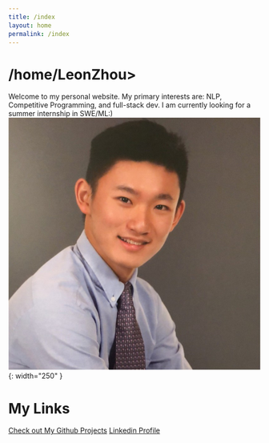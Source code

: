 ```yaml
---
title: /index
layout: home
permalink: /index
---
```


# /home/LeonZhou>
Welcome to my personal website. My primary interests are: NLP, Competitive Programming, and full-stack dev. I am currently looking for a summer internship in SWE/ML:)
![My image Name](/assets/images/profile.jpg){: width="250" }



# My Links
[Check out My Github Projects](https://github.com/LeonZh0u)
[Linkedin Profile](https://www.linkedin.com/in/liyang-zhou12580/)
